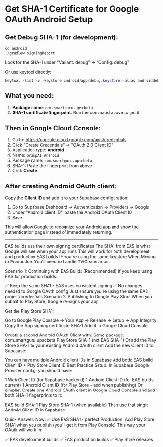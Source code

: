 # Get SHA-1 Certificate for Google OAuth Android Setup

## Get Debug SHA-1 (for development):

```powershell
cd android
./gradlew signingReport
```

Look for the SHA-1 under "Variant: debug" → "Config: debug"

Or use keytool directly:

```powershell
keytool -list -v -keystore android/app/debug.keystore -alias androiddebugkey -storepass android -keypass android
```

## What you need:

1. **Package name**: `com.smartguru.upscbeta`
2. **SHA-1 certificate fingerprint**: Run the command above to get it

## Then in Google Cloud Console:

1. Go to: https://console.cloud.google.com/apis/credentials
2. Click "Create Credentials" → "OAuth 2.0 Client ID"
3. Application type: **Android**
4. Name: `GraspAI Android`
5. Package name: `com.smartguru.upscbeta`
6. SHA-1: Paste the fingerprint from above
7. Click **Create**

## After creating Android OAuth client:

Copy the **Client ID** and add it to your Supabase configuration:

1. Go to Supabase Dashboard → Authentication → Providers → Google
2. Under "Android client ID", paste the Android OAuth Client ID
3. Save

This will allow Google to recognize your Android app and show the authentication page instead of immediately returning.

------------------------------------------------


EAS builds use their own signing certificates
The SHA1 from EAS is what Google will see when your app runs
This will work for both development and production EAS builds IF you're using the same keystore
When Moving to Production:
You'll need to handle TWO scenarios:

Scenario 1: Continuing with EAS Builds (Recommended)
If you keep using EAS for production builds:

✅ Keep the same SHA1 - EAS uses consistent signing
✅ No changes needed to Google OAuth config
Just ensure you're using the same EAS project/credentials
Scenario 2: Publishing to Google Play Store
When you submit to Play Store, Google re-signs your app:

Get the Play Store SHA1:

Go to Google Play Console → Your App → Release → Setup → App Integrity
Copy the App signing certificate SHA-1
Add it to Google Cloud Console:

Create a second Android OAuth Client with:
Same package: com.smartguru.upscbeta
Play Store SHA-1 (not EAS SHA-1)
Or add the Play Store SHA-1 to your existing Android OAuth client
Add the new Client ID to Supabase:

You can have multiple Android client IDs in Supabase
Add both: EAS build Client ID + Play Store Client ID
Best Practice Setup:
In Supabase Google Provider config, you should have:

1 Web Client ID (for Supabase backend)
1 Android Client ID (for EAS builds - current)
1 Android Client ID (for Play Store - add when publishing)
Or simpler: Create one Android OAuth client in Google Cloud Console and add both SHA-1 fingerprints to it:

EAS build SHA-1
Play Store SHA-1 (when available)
Then use that single Android Client ID in Supabase.

Quick Answer:
Now: ✅ Use EAS SHA1 - perfect
Production: Add Play Store SHA1 when you publish (you'll get it from Play Console)
This way your OAuth will work in:

✅ EAS development builds
✅ EAS production builds
✅ Play Store releases